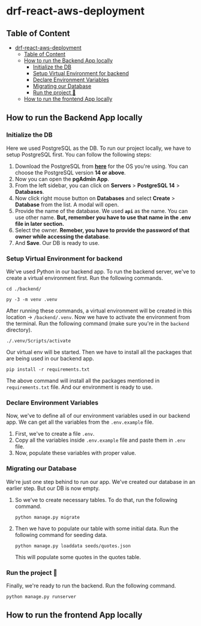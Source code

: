 # drf-react-aws-deployment

## Table of Content

- [drf-react-aws-deployment](#drf-react-aws-deployment)
  - [Table of Content](#table-of-content)
  - [How to run the Backend App locally](#how-to-run-the-backend-app-locally)
    - [Initialize the DB](#initialize-the-db)
    - [Setup Virtual Environment for backend](#setup-virtual-environment-for-backend)
    - [Declare Environment Variables](#declare-environment-variables)
    - [Migrating our Database](#migrating-our-database)
    - [Run the project :rocket:](#run-the-project-rocket)
  - [How to run the frontend App locally](#how-to-run-the-frontend-app-locally)

## How to run the Backend App locally

### Initialize the DB

Here we used PostgreSQL as the DB. To run our project locally, we have to setup PostgreSQL first. You can follow the following steps:

1. Download the PostgreSQL from [**here**](https://www.postgresql.org/download/) for the OS you're using. You can choose the PostgreSQL version **14 or above**.
2. Now you can open the **pgAdmin App**.
3. From the left sidebar, you can click on **Servers** > **PostgreSQL 14** > **Databases**.
4. Now click right mouse button on **Databases** and select **Create** > **Database** from the list. A modal will open.
5. Provide the name of the database. We used **`api`** as the name. You can use other name. **But, remember you have to use that name in the .env file in later section.**
6. Select the owner. **Remeber, you have to provide the password of that owner while accessing the database**.
7. And **Save**. Our DB is ready to use.

### Setup Virtual Environment for backend

We've used Python in our backend app. To run the backend server, we've to create a virtual environment first. Run the following commands.

```
cd ./backend/

py -3 -m venv .venv
```

After running these commands, a virtual environment will be created in this location -> `/backend/.venv`. Now we have to activate the environment from the terminal. Run the following command (make sure you're in the `backend` directory).

```
./.venv/Scripts/activate
```

Our virtual env will be started. Then we have to install all the packages that are being used in our backend app.

```
pip install -r requirements.txt
```

The above command will install all the packages mentioned in `requirements.txt` file. And our environment is ready to use.

### Declare Environment Variables

Now, we've to define all of our environment variables used in our backend app. We can get all the variables from the `.env.example` file.

1. First, we've to create a file `.env`.
2. Copy all the variables inside `.env.example` file and paste them in `.env` file.
3. Now, populate these variables with proper value.

### Migrating our Database

We're just one step behind to run our app. We've created our database in an earlier step. But our DB is now empty.

1. So we've to create necessary tables. To do that, run the following command.

   ```
   python manage.py migrate
   ```

2. Then we have to populate our table with some initial data. Run the following command for seeding data.

   ```
   python manage.py loaddata seeds/quotes.json
   ```

   This will populate some quotes in the quotes table.

### Run the project :rocket:

Finally, we're ready to run the backend. Run the following command.

```
python manage.py runserver
```

## How to run the frontend App locally
